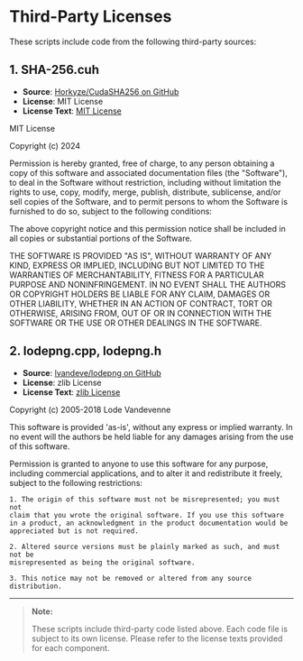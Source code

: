 # Third-Party Licenses

These scripts include code from the following third-party sources:

## 1. SHA-256.cuh

- **Source**: [Horkyze/CudaSHA256 on GitHub](https://github.com/Horkyze/CudaSHA256/blob/master/sha256.cuh)
- **License**: MIT License
- **License Text**: [MIT License](https://github.com/Horkyze/CudaSHA256/blob/master/LICENSE.md)

MIT License

Copyright (c) 2024

Permission is hereby granted, free of charge, to any person obtaining a copy of this software and associated documentation files (the "Software"), to deal in the Software without restriction, including without limitation the rights to use, copy, modify, merge, publish, distribute, sublicense, and/or sell copies of the Software, and to permit persons to whom the Software is furnished to do so, subject to the following conditions:

The above copyright notice and this permission notice shall be included in all copies or substantial portions of the Software.

THE SOFTWARE IS PROVIDED "AS IS", WITHOUT WARRANTY OF ANY KIND, EXPRESS OR IMPLIED, INCLUDING BUT NOT LIMITED TO THE WARRANTIES OF MERCHANTABILITY, FITNESS FOR A PARTICULAR PURPOSE AND NONINFRINGEMENT. IN NO EVENT SHALL THE AUTHORS OR COPYRIGHT HOLDERS BE LIABLE FOR ANY CLAIM, DAMAGES OR OTHER LIABILITY, WHETHER IN AN ACTION OF CONTRACT, TORT OR OTHERWISE, ARISING FROM, OUT OF OR IN CONNECTION WITH THE SOFTWARE OR THE USE OR OTHER DEALINGS IN THE SOFTWARE.

## 2. lodepng.cpp, lodepng.h

- **Source**: [lvandeve/lodepng on GitHub](https://github.com/lvandeve/lodepng)
- **License**: zlib License
- **License Text**: [zlib License](https://github.com/lvandeve/lodepng/blob/master/LICENSE)

Copyright (c) 2005-2018 Lode Vandevenne

This software is provided 'as-is', without any express or implied
warranty. In no event will the authors be held liable for any damages
arising from the use of this software.

Permission is granted to anyone to use this software for any purpose,
including commercial applications, and to alter it and redistribute it
freely, subject to the following restrictions:

    1. The origin of this software must not be misrepresented; you must not
    claim that you wrote the original software. If you use this software
    in a product, an acknowledgment in the product documentation would be
    appreciated but is not required.

    2. Altered source versions must be plainly marked as such, and must not be
    misrepresented as being the original software.

    3. This notice may not be removed or altered from any source
    distribution.

---

> **Note:**
>
> These scripts include third-party code listed above. Each code file is subject to its own license. Please refer to the license texts provided for each component.
